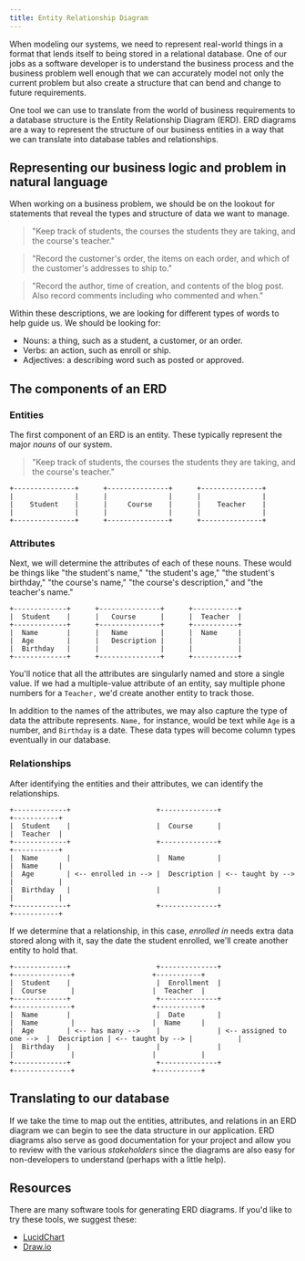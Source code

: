 ```yaml
---
title: Entity Relationship Diagram
---
```


When modeling our systems, we need to represent real-world things in a format
that lends itself to being stored in a relational database. One of our jobs as a
software developer is to understand the business process and the business
problem well enough that we can accurately model not only the current problem
but also create a structure that can bend and change to future requirements.

One tool we can use to translate from the world of business requirements to a
database structure is the Entity Relationship Diagram (ERD). ERD diagrams are a
way to represent the structure of our business entities in a way that we can
translate into database tables and relationships.

## Representing our business logic and problem in natural language

When working on a business problem, we should be on the lookout for statements
that reveal the types and structure of data we want to manage.

> "Keep track of students, the courses the students they are taking, and the
> course's teacher."

> "Record the customer's order, the items on each order, and which of the
> customer's addresses to ship to."

> "Record the author, time of creation, and contents of the blog post. Also
> record comments including who commented and when."

Within these descriptions, we are looking for different types of words to help
guide us. We should be looking for:

- Nouns: a thing, such as a student, a customer, or an order.
- Verbs: an action, such as enroll or ship.
- Adjectives: a describing word such as posted or approved.

## The components of an ERD

### Entities

The first component of an ERD is an entity. These typically represent the major
_nouns_ of our system.

> "Keep track of students, the courses the students they are taking, and the
> course's teacher."

```
+---------------+      +---------------+      +---------------+
|               |      |               |      |               |
|    Student    |      |     Course    |      |    Teacher    |
|               |      |               |      |               |
+---------------+      +---------------+      +---------------+
```

### Attributes

Next, we will determine the attributes of each of these nouns. These would be
things like "the student's name," "the student's age," "the student's birthday,"
"the course's name," "the course's description," and "the teacher's name."

```
+-------------+      +---------------+      +-----------+
|  Student    |      |   Course      |      |  Teacher  |
+-------------+      +---------------+      +-----------+
|  Name       |      |   Name        |      |  Name     |
|  Age        |      |   Description |      |           |
|  Birthday   |      |               |      |           |
+-------------+      +---------------+      +-----------+
```

You'll notice that all the attributes are singularly named and store a single
value. If we had a multiple-value attribute of an entity, say multiple phone
numbers for a `Teacher,` we'd create another entity to track those.

In addition to the names of the attributes, we may also capture the type of data
the attribute represents. `Name,` for instance, would be text while `Age` is a
number, and `Birthday` is a date. These data types will become column types
eventually in our database.

### Relationships

After identifying the entities and their attributes, we can identify the
relationships.

```
+-------------+                     +--------------+                   +-----------+
|  Student    |                     |  Course      |                   |  Teacher  |
+-------------+                     +--------------+                   +-----------+
|  Name       |                     |  Name        |                   |  Name     |
|  Age        | <-- enrolled in --> |  Description | <-- taught by --> |           |
|  Birthday   |                     |              |                   |           |
+-------------+                     +--------------+                   +-----------+
```

If we determine that a relationship, in this case, _enrolled in_ needs extra
data stored along with it, say the date the student enrolled, we'll create
another entity to hold that.

```
+-------------+                     +--------------+                          +--------------+                   +-----------+
|  Student    |                     |  Enrollment  |                          |  Course      |                   |  Teacher  |
+-------------+                     +--------------+                          +--------------+                   +-----------+
|  Name       |                     |  Date        |                          |  Name        |                   |  Name     |
|  Age        | <-- has many -->    |              | <-- assigned to one -->  |  Description | <-- taught by --> |           |
|  Birthday   |                     |              |                          |              |                   |           |
+-------------+                     +--------------+                          +--------------+                   +-----------+
```

## Translating to our database

If we take the time to map out the entities, attributes, and relations in an ERD
diagram we can begin to see the data structure in our application. ERD diagrams
also serve as good documentation for your project and allow you to review with
the various _stakeholders_ since the diagrams are also easy for non-developers
to understand (perhaps with a little help).

## Resources

There are many software tools for generating ERD diagrams. If you'd like to try
these tools, we suggest these:

- [LucidChart](https://www.lucidchart.com)
- [Draw.io](Draw.io)
